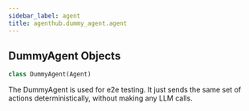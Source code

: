 ```yaml
---
sidebar_label: agent
title: agenthub.dummy_agent.agent
---
```


## DummyAgent Objects

```python
class DummyAgent(Agent)
```

The DummyAgent is used for e2e testing. It just sends the same set of actions deterministically,
without making any LLM calls.

